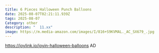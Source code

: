 ```yaml
---
title: 6 Pieces Halloween Punch Balloons
date: 2025-08-07T02:21:11.939Z
tags: 2025-08-07
Category: other
description: "  11.xx"
image: https://m.media-amazon.com/images/I/816+S9KVMAL._AC_SX679_.jpg
---
```

https://joylink.io/joyin-halloween-balloons      AD
